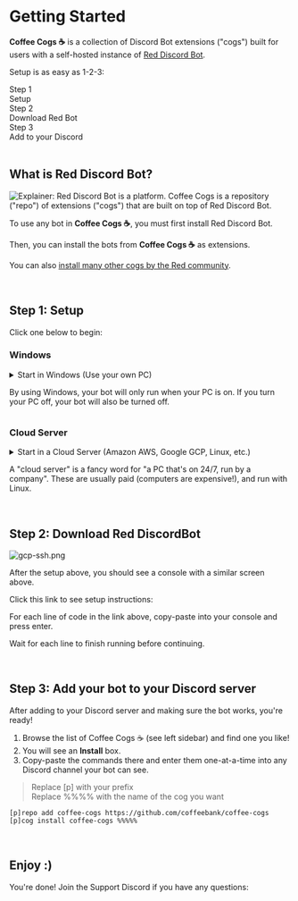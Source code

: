 # Getting Started

**Coffee Cogs ☕** is a collection of Discord Bot extensions ("cogs") built for users with a self-hosted instance of [Red Discord Bot](https://github.com/Cog-Creators/Red-DiscordBot).

Setup is as easy as 1-2-3:

<div class="grid grid-cols-1 sm:grid-cols-3 text-lg font-bold text-center select-none">
  <div class="p-4 bg-black/5"><span class="text-sm">Step 1</span><br />Setup</div>
  <div class="p-4 bg-red-900/10"><span class="text-sm">Step 2</span><br />Download Red Bot</div>
  <div class="p-4 bg-indigo-900/10"><span class="text-sm">Step 3</span><br />Add to your Discord</div>
</div>

<br />

## What is Red Discord Bot?

![Explainer: Red Discord Bot is a platform. Coffee Cogs is a repository ("repo") of extensions ("cogs") that are built on top of Red Discord Bot.](/img/red-cogs-explainer.png)

To use any bot in **Coffee Cogs ☕**, you must first install Red Discord Bot.

Then, you can install the bots from **Coffee Cogs ☕** as extensions.

You can also [install many other cogs by the Red community](https://index.discord.red).

<br />

## Step 1: Setup

Click one below to begin:

### Windows

<details class="pt-3 pb-1 px-4 bg-black/5">
<summary class="cursor-pointer">
  <span class="font-bold px-4 pb-1">Start in Windows (Use your own PC)</span>
  <p>By using Windows, your bot will only run when your PC is on. If you turn your PC off, your bot will also be turned off.</p>
</summary>

To get started, set up WSL2 with the walkthrough below:

<ReactFrame to="https://www.youtube.com/embed/5EgV91-f1co?start=0&end=249&version=3&autoplay=0&modestBranding=1&rel=0&showinfo=0"></ReactFrame>

> 4:06  
> Stop here. Move to Step 2 below to continue.

</details>

### Cloud Server

<details class="pt-3 pb-1 px-4 bg-black/5">
<summary class="cursor-pointer">
  <span class="font-bold px-4 pb-1">Start in a Cloud Server (Amazon AWS, Google GCP, Linux, etc.)</span>
  <p>A "cloud server" is a fancy word for "a PC that's on 24/7, run by a company". These are usually paid (computers are expensive!), and run with Linux.</p>
</summary>

This guide will focus on a cloud server with a generous free plan: Google Cloud Platform (GCP).

Here is how to set up Google Cloud Platform:

<ReactFrame to="https://www.youtube.com/embed/-6u1NHKgqao?start=0&end=345&version=3&autoplay=0&modestBranding=1&rel=0&showinfo=0"></ReactFrame>

> 3:21  
> Use e2-micro instead. The f1-micro instance no longer exists.  
> https://cloud.google.com/free/docs/gcp-free-tier/#compute

> 4:09  
> Choose Ubuntu 2204  

> 4:21  
> Change the disk to "Standard persistent disk"  
> Change the storage to 20 GB  
> These will stay within the Free tier limits

<br />

</details>

<br />

## Step 2: Download Red DiscordBot

![gcp-ssh.png](/img/gcp-ssh.png)

After the setup above, you should see a console with a similar screen above.

Click this link to see setup instructions:

<ReactButton to="https://docs.discord.red/en/stable/install_guides/ubuntu-2204.html" body="Installing Red DiscordBot" newTab="true"></ReactButton>

For each line of code in the link above, copy-paste into your console and press enter.

Wait for each line to finish running before continuing.

<br />

## Step 3: Add your bot to your Discord server

<ReactButton to="https://docs.discord.red/en/stable/getting_started.html" body="Getting Started" newTab="true" className="mt-2"></ReactButton>

After adding to your Discord server and making sure the bot works, you're ready!

1. Browse the list of Coffee Cogs ☕ (see left sidebar) and find one you like!
2. You will see an **Install** box.
3. Copy-paste the commands there and enter them one-at-a-time into any Discord channel your bot can see.

> Replace [p] with your prefix  
> Replace %%%% with the name of the cog you want
```
[p]repo add coffee-cogs https://github.com/coffeebank/coffee-cogs
[p]cog install coffee-cogs %%%%%
```

<br />

## Enjoy :)

You're done! Join the Support Discord if you have any questions:

<ReactButton to="https://coffeebank.github.io/discord" body="Support Discord" newTab="true"></ReactButton>
